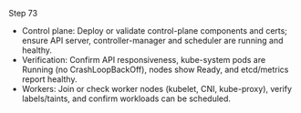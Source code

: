 Step 73

- Control plane: Deploy or validate control-plane components and certs; ensure API server, controller-manager and scheduler are running and healthy.
- Verification: Confirm API responsiveness, kube-system pods are Running (no CrashLoopBackOff), nodes show Ready, and etcd/metrics report healthy.
- Workers: Join or check worker nodes (kubelet, CNI, kube-proxy), verify labels/taints, and confirm workloads can be scheduled.